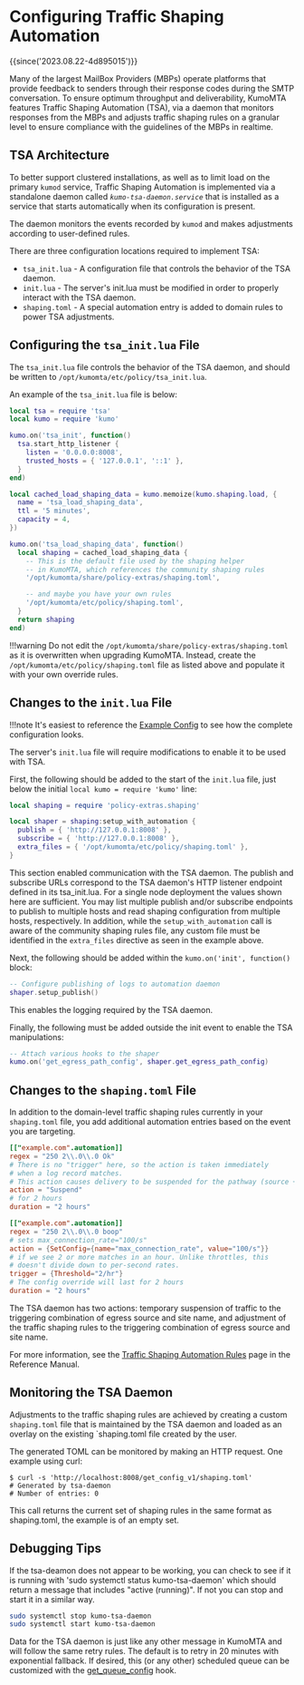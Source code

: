 # Configuring Traffic Shaping Automation

{{since('2023.08.22-4d895015')}}

Many of the largest MailBox Providers (MBPs) operate platforms that provide feedback to senders through their response codes during the SMTP conversation. To ensure optimum throughput and deliverability, KumoMTA features Traffic Shaping Automation (TSA), via a daemon that monitors responses from the MBPs and adjusts traffic shaping rules on a granular level to ensure compliance with the guidelines of the MBPs in realtime.

## TSA Architecture

To better support clustered installations, as well as to limit load on the primary `kumod` service, Traffic Shaping Automation is implemented via a standalone daemon called *`kumo-tsa-daemon.service`* that is installed as a service that starts automatically when its configuration is present.

The daemon monitors the events recorded by `kumod` and makes adjustments according to user-defined rules.

There are three configuration locations required to implement TSA:

* `tsa_init.lua` - A configuration file that controls the behavior of the TSA daemon.
* `init.lua` - The server's init.lua must be modified in order to properly interact with the TSA daemon.
* `shaping.toml` - A special automation entry is added to domain rules to power TSA adjustments.

## Configuring the `tsa_init.lua` File

The `tsa_init.lua` file controls the behavior of the TSA daemon, and should be written to `/opt/kumomta/etc/policy/tsa_init.lua`.

An example of the `tsa_init.lua` file is below:

```lua
local tsa = require 'tsa'
local kumo = require 'kumo'

kumo.on('tsa_init', function()
  tsa.start_http_listener {
    listen = '0.0.0.0:8008',
    trusted_hosts = { '127.0.0.1', '::1' },
  }
end)

local cached_load_shaping_data = kumo.memoize(kumo.shaping.load, {
  name = 'tsa_load_shaping_data',
  ttl = '5 minutes',
  capacity = 4,
})

kumo.on('tsa_load_shaping_data', function()
  local shaping = cached_load_shaping_data {
    -- This is the default file used by the shaping helper
    -- in KumoMTA, which references the community shaping rules
    '/opt/kumomta/share/policy-extras/shaping.toml',

    -- and maybe you have your own rules
    '/opt/kumomta/etc/policy/shaping.toml',
  }
  return shaping
end)
```

!!!warning
    Do not edit the `/opt/kumomta/share/policy-extras/shaping.toml` as it is overwritten when upgrading KumoMTA. Instead, create the `/opt/kumomta/etc/policy/shaping.toml` file as listed above and populate it with your own override rules.

## Changes to the `init.lua` File

!!!note
    It's easiest to reference the [Example Config](./example.md) to see how the complete configuration looks.

The server's `init.lua` file will require modifications to enable it to be used with TSA.

First, the following should be added to the start of the `init.lua` file, just below the initial `local kumo = require 'kumo'` line:

```lua
local shaping = require 'policy-extras.shaping'

local shaper = shaping:setup_with_automation {
  publish = { 'http://127.0.0.1:8008' },
  subscribe = { 'http://127.0.0.1:8008' },
  extra_files = { '/opt/kumomta/etc/policy/shaping.toml' },
}
```

This section enabled communication with the TSA daemon. The publish and subscribe URLs correspond to the TSA daemon's HTTP listener endpoint defined in its tsa_init.lua.  For a single node deployment the values shown here are sufficient.  You may list multiple publish and/or subscribe endpoints to publish to multiple hosts and read shaping configuration from multiple hosts, respectively. In addition, while the `setup_with_automation` call is aware of the community shaping rules file, any custom file must be identified in the `extra_files` directive as seen in the example above.

Next, the following should be added within the `kumo.on('init', function()` block:

```lua
-- Configure publishing of logs to automation daemon
shaper.setup_publish()
```

This enables the logging required by the TSA daemon.

Finally, the following must be added outside the init event to enable the TSA manipulations:

```lua
-- Attach various hooks to the shaper
kumo.on('get_egress_path_config', shaper.get_egress_path_config)
```

## Changes to the `shaping.toml` File

In addition to the domain-level traffic shaping rules currently in your `shaping.toml` file, you add additional automation entries based on the event you are targeting.

```toml
[["example.com".automation]]
regex = "250 2\\.0\\.0 Ok"
# There is no "trigger" here, so the action is taken immediately
# when a log record matches.
# This action causes delivery to be suspended for the pathway (source + site-name)
action = "Suspend"
# for 2 hours
duration = "2 hours"

[["example.com".automation]]
regex = "250 2\\.0\\.0 boop"
# sets max_connection_rate="100/s"
action = {SetConfig={name="max_connection_rate", value="100/s"}}
# if we see 2 or more matches in an hour. Unlike throttles, this
# doesn't divide down to per-second rates.
trigger = {Threshold="2/hr"}
# The config override will last for 2 hours
duration = "2 hours"
```

The TSA daemon has two actions: temporary suspension of traffic to the triggering combination of egress source and site name, and adjustment of the traffic shaping rules to the triggering combination of egress source and site name.

For more information, see the [Traffic Shaping Automation Rules](../../reference/kumo.shaping/load.md#traffic-shaping-automation-rules) page in the Reference Manual.

## Monitoring the TSA Daemon

Adjustments to the traffic shaping rules are achieved by creating a custom `shaping.toml` file that is maintained by the TSA daemon and loaded as an overlay on the existing `shaping.toml file created by the user.

The generated TOML can be monitored by making an HTTP request. One example using curl:

```console
$ curl -s 'http://localhost:8008/get_config_v1/shaping.toml'
# Generated by tsa-daemon
# Number of entries: 0
```

This call returns the current set of shaping rules in the same format as shaping.toml, the example is of an empty set.

## Debugging Tips
If the tsa-deamon does not appear to be working, you can check to see if it is running with 'sudo systemctl status kumo-tsa-daemon' which should return a message that includes "active (running)".  If not you can stop and start it in a similar way.
```bash
sudo systemctl stop kumo-tsa-daemon
sudo systemctl start kumo-tsa-daemon
```

Data for the TSA daemon is just like any other message in KumoMTA and will follow the same retry rules. The default is to retry in 20 minutes with exponential fallback.  If desired, this (or any other) scheduled queue can be customized with the [get_queue_config](https://docs.kumomta.com/reference/events/get_queue_config/) hook.
